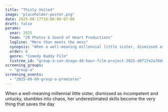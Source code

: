 ```yaml
---
title: "Thinly Veiled"
image: "placeholder-poster.png"
date: 2025-08-17T19:00:00-07:00
draft: false
params:
  year: 2025
  team: "28 Photos & Sound of Heart Productions"
  logline: "More than meets the mess"
  synopsis: "When a well-meaning millennial little sister, dismissed as incompetent and unlucky, stumbles into chaos, her underestimated skills become the very thing that saves the day"
  order: 8
  genre: "Comedy Buddy Film"
  tixtree_id: "group-a-san-diego-48-hour-film-project-2025-d0f1fe2a78dd"
screening_groups:
  - "group-a"
screening_events:
  - "2025-09-09-group-a-premieres"
---
```


When a well-meaning millennial little sister, dismissed as incompetent and unlucky, stumbles into chaos, her underestimated skills become the very thing that saves the day
